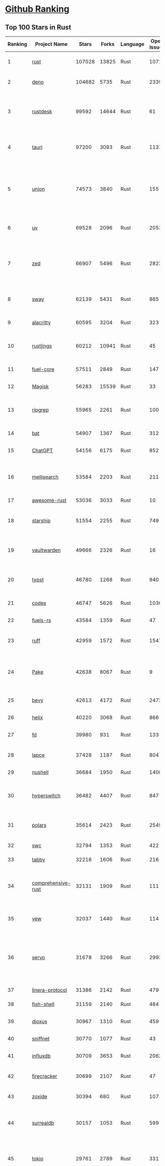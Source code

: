[Github Ranking](../README.md)
==========

## Top 100 Stars in Rust

| Ranking | Project Name | Stars | Forks | Language | Open Issues | Description | Last Commit |
| ------- | ------------ | ----- | ----- | -------- | ----------- | ----------- | ----------- |
| 1 | [rust](https://github.com/rust-lang/rust) | 107028 | 13825 | Rust | 10718 | Empowering everyone to build reliable and efficient software. | 2025-10-10T03:46:35Z |
| 2 | [deno](https://github.com/denoland/deno) | 104682 | 5735 | Rust | 2339 | A modern runtime for JavaScript and TypeScript. | 2025-10-09T11:11:53Z |
| 3 | [rustdesk](https://github.com/rustdesk/rustdesk) | 99592 | 14644 | Rust | 61 | An open-source remote desktop application designed for self-hosting, as an alternative to TeamViewer. | 2025-10-09T16:24:16Z |
| 4 | [tauri](https://github.com/tauri-apps/tauri) | 97200 | 3093 | Rust | 1137 | Build smaller, faster, and more secure desktop and mobile applications with a web frontend. | 2025-10-09T17:26:36Z |
| 5 | [union](https://github.com/unionlabs/union) | 74573 | 3840 | Rust | 155 | The trust-minimized, zero-knowledge bridging protocol, designed for censorship resistance, extremely high security, and usage in decentralized finance. | 2025-10-09T18:12:47Z |
| 6 | [uv](https://github.com/astral-sh/uv) | 69528 | 2096 | Rust | 2053 | An extremely fast Python package and project manager, written in Rust. | 2025-10-09T21:10:08Z |
| 7 | [zed](https://github.com/zed-industries/zed) | 66907 | 5496 | Rust | 2823 | Code at the speed of thought – Zed is a high-performance, multiplayer code editor from the creators of Atom and Tree-sitter. | 2025-10-09T23:00:17Z |
| 8 | [sway](https://github.com/FuelLabs/sway) | 62139 | 5431 | Rust | 865 | 🌴 Empowering everyone to build reliable and efficient smart contracts. | 2025-10-10T00:07:13Z |
| 9 | [alacritty](https://github.com/alacritty/alacritty) | 60595 | 3204 | Rust | 323 | A cross-platform, OpenGL terminal emulator. | 2025-10-08T12:05:01Z |
| 10 | [rustlings](https://github.com/rust-lang/rustlings) | 60212 | 10941 | Rust | 45 | :crab: Small exercises to get you used to reading and writing Rust code! | 2025-09-25T14:55:36Z |
| 11 | [fuel-core](https://github.com/FuelLabs/fuel-core) | 57511 | 2849 | Rust | 147 | Rust full node implementation of the Fuel v2 protocol. | 2025-10-10T02:53:18Z |
| 12 | [Magisk](https://github.com/topjohnwu/Magisk) | 56283 | 15539 | Rust | 33 | The Magic Mask for Android | 2025-10-03T07:16:19Z |
| 13 | [ripgrep](https://github.com/BurntSushi/ripgrep) | 55965 | 2261 | Rust | 100 | ripgrep recursively searches directories for a regex pattern while respecting your gitignore | 2025-10-09T01:17:00Z |
| 14 | [bat](https://github.com/sharkdp/bat) | 54907 | 1367 | Rust | 312 | A cat(1) clone with wings. | 2025-10-09T19:00:26Z |
| 15 | [ChatGPT](https://github.com/lencx/ChatGPT) | 54156 | 6175 | Rust | 852 | 🔮 ChatGPT Desktop Application (Mac, Windows and Linux) | 2024-08-29T17:58:11Z |
| 16 | [meilisearch](https://github.com/meilisearch/meilisearch) | 53584 | 2203 | Rust | 211 | A lightning-fast search engine API bringing AI-powered hybrid search to your sites and applications. | 2025-10-09T18:15:04Z |
| 17 | [awesome-rust](https://github.com/rust-unofficial/awesome-rust) | 53036 | 3033 | Rust | 10 | A curated list of Rust code and resources. | 2025-10-08T22:21:50Z |
| 18 | [starship](https://github.com/starship/starship) | 51554 | 2255 | Rust | 749 | ☄🌌️  The minimal, blazing-fast, and infinitely customizable prompt for any shell! | 2025-10-10T02:11:12Z |
| 19 | [vaultwarden](https://github.com/dani-garcia/vaultwarden) | 49666 | 2326 | Rust | 16 | Unofficial Bitwarden compatible server written in Rust, formerly known as bitwarden_rs | 2025-09-17T17:45:03Z |
| 20 | [typst](https://github.com/typst/typst) | 46780 | 1268 | Rust | 940 | A new markup-based typesetting system that is powerful and easy to learn. | 2025-10-09T17:54:26Z |
| 21 | [codex](https://github.com/openai/codex) | 46747 | 5626 | Rust | 1030 | Lightweight coding agent that runs in your terminal | 2025-10-10T03:37:22Z |
| 22 | [fuels-rs](https://github.com/FuelLabs/fuels-rs) | 43584 | 1359 | Rust | 47 | Fuel Network Rust SDK | 2025-10-10T02:54:10Z |
| 23 | [ruff](https://github.com/astral-sh/ruff) | 42959 | 1572 | Rust | 1547 | An extremely fast Python linter and code formatter, written in Rust. | 2025-10-09T22:58:04Z |
| 24 | [Pake](https://github.com/tw93/Pake) | 42638 | 8067 | Rust | 9 | 🤱🏻 Turn any webpage into a desktop app with one command. 一键打包网页生成轻量桌面应用 | 2025-10-06T04:27:06Z |
| 25 | [bevy](https://github.com/bevyengine/bevy) | 42613 | 4172 | Rust | 2473 | A refreshingly simple data-driven game engine built in Rust | 2025-10-10T03:07:37Z |
| 26 | [helix](https://github.com/helix-editor/helix) | 40220 | 3068 | Rust | 866 | A post-modern modal text editor. | 2025-10-07T15:15:40Z |
| 27 | [fd](https://github.com/sharkdp/fd) | 39980 | 931 | Rust | 133 | A simple, fast and user-friendly alternative to 'find' | 2025-10-03T07:21:43Z |
| 28 | [lapce](https://github.com/lapce/lapce) | 37428 | 1187 | Rust | 804 | Lightning-fast and Powerful Code Editor written in Rust | 2025-10-04T18:11:22Z |
| 29 | [nushell](https://github.com/nushell/nushell) | 36684 | 1950 | Rust | 1400 | A new type of shell | 2025-10-09T17:06:01Z |
| 30 | [hyperswitch](https://github.com/juspay/hyperswitch) | 36482 | 4407 | Rust | 847 | An open source payments switch written in Rust to make payments fast, reliable and affordable | 2025-10-10T03:46:56Z |
| 31 | [polars](https://github.com/pola-rs/polars) | 35614 | 2423 | Rust | 2549 | Extremely fast Query Engine for DataFrames, written in Rust | 2025-10-09T15:59:08Z |
| 32 | [swc](https://github.com/swc-project/swc) | 32794 | 1353 | Rust | 422 | Rust-based platform for the Web | 2025-10-07T00:42:46Z |
| 33 | [tabby](https://github.com/TabbyML/tabby) | 32216 | 1606 | Rust | 216 | Self-hosted AI coding assistant | 2025-09-26T20:03:32Z |
| 34 | [comprehensive-rust](https://github.com/google/comprehensive-rust) | 32131 | 1909 | Rust | 111 | This is the Rust course used by the Android team at Google. It provides you the material to quickly teach Rust. | 2025-10-06T11:18:38Z |
| 35 | [yew](https://github.com/yewstack/yew) | 32037 | 1440 | Rust | 114 | Rust / Wasm framework for creating reliable and efficient web applications | 2025-10-10T03:07:17Z |
| 36 | [servo](https://github.com/servo/servo) | 31678 | 3266 | Rust | 2993 | Servo aims to empower developers with a lightweight, high-performance alternative for embedding web technologies in applications. | 2025-10-10T03:43:53Z |
| 37 | [linera-protocol](https://github.com/linera-io/linera-protocol) | 31386 | 2142 | Rust | 479 | Main repository for the Linera protocol | 2025-10-09T20:49:25Z |
| 38 | [fish-shell](https://github.com/fish-shell/fish-shell) | 31159 | 2140 | Rust | 484 | The user-friendly command line shell. | 2025-10-09T16:19:23Z |
| 39 | [dioxus](https://github.com/DioxusLabs/dioxus) | 30967 | 1310 | Rust | 459 | Fullstack app framework for web, desktop, and mobile. | 2025-10-09T23:33:28Z |
| 40 | [sniffnet](https://github.com/GyulyVGC/sniffnet) | 30770 | 1077 | Rust | 43 | Comfortably monitor your Internet traffic 🕵️‍♂️ | 2025-10-10T03:06:14Z |
| 41 | [influxdb](https://github.com/influxdata/influxdb) | 30709 | 3653 | Rust | 2062 | Scalable datastore for metrics, events, and real-time analytics | 2025-10-10T01:02:58Z |
| 42 | [firecracker](https://github.com/firecracker-microvm/firecracker) | 30699 | 2107 | Rust | 47 | Secure and fast microVMs for serverless computing. | 2025-10-09T14:24:02Z |
| 43 | [zoxide](https://github.com/ajeetdsouza/zoxide) | 30394 | 680 | Rust | 107 | A smarter cd command. Supports all major shells. | 2025-10-02T21:29:45Z |
| 44 | [surrealdb](https://github.com/surrealdb/surrealdb) | 30157 | 1053 | Rust | 599 | A scalable, distributed, collaborative, document-graph database, for the realtime web | 2025-10-09T18:12:16Z |
| 45 | [tokio](https://github.com/tokio-rs/tokio) | 29761 | 2789 | Rust | 331 | A runtime for writing reliable asynchronous applications with Rust. Provides I/O, networking, scheduling, timers, ... | 2025-10-10T03:31:41Z |
| 46 | [rust-course](https://github.com/sunface/rust-course) | 28836 | 2482 | Rust | 63 | “连续八年成为全世界最受喜爱的语言，无 GC 也无需手动内存管理、极高的性能和安全性、过程/OO/函数式编程、优秀的包管理、JS 未来基石" — 工作之余的第二语言来试试 Rust 吧。本书拥有全面且深入的讲解、生动贴切的示例、德芙般丝滑的内容，这可能是目前最用心的 Rust 中文学习教程 / Book  | 2025-09-17T11:52:01Z |
| 47 | [turborepo](https://github.com/vercel/turborepo) | 28810 | 2104 | Rust | 125 | Build system optimized for JavaScript and TypeScript, written in Rust | 2025-10-08T20:26:22Z |
| 48 | [yazi](https://github.com/sxyazi/yazi) | 28779 | 619 | Rust | 44 | 💥 Blazing fast terminal file manager written in Rust, based on async I/O. | 2025-10-06T16:02:32Z |
| 49 | [just](https://github.com/casey/just) | 28046 | 592 | Rust | 308 | 🤖 Just a command runner | 2025-10-06T21:02:08Z |
| 50 | [iced](https://github.com/iced-rs/iced) | 27836 | 1381 | Rust | 321 | A cross-platform GUI library for Rust, inspired by Elm | 2025-10-08T02:51:17Z |
| 51 | [delta](https://github.com/dandavison/delta) | 27729 | 445 | Rust | 276 | A syntax-highlighting pager for git, diff, grep, and blame output | 2025-10-03T10:40:22Z |
| 52 | [egui](https://github.com/emilk/egui) | 26740 | 1845 | Rust | 837 | egui: an easy-to-use immediate mode GUI in Rust that runs on both web and native | 2025-10-09T17:15:34Z |
| 53 | [zellij](https://github.com/zellij-org/zellij) | 26675 | 826 | Rust | 1214 | A terminal workspace with batteries included | 2025-10-09T09:29:55Z |
| 54 | [czkawka](https://github.com/qarmin/czkawka) | 26512 | 840 | Rust | 478 | Multi functional app to find duplicates, empty folders, similar images etc. | 2025-09-08T18:30:37Z |
| 55 | [qdrant](https://github.com/qdrant/qdrant) | 26506 | 1845 | Rust | 357 | Qdrant - High-performance, massive-scale Vector Database and Vector Search Engine for the next generation of AI. Also available in the cloud https://cloud.qdrant.io/ | 2025-10-09T19:29:08Z |
| 56 | [hyperfine](https://github.com/sharkdp/hyperfine) | 26335 | 425 | Rust | 44 | A command-line benchmarking tool | 2025-10-01T02:01:46Z |
| 57 | [atuin](https://github.com/atuinsh/atuin) | 26204 | 709 | Rust | 368 | ✨ Magical shell history | 2025-10-06T22:18:09Z |
| 58 | [Rocket](https://github.com/rwf2/Rocket) | 25422 | 1614 | Rust | 58 | A web framework for Rust. | 2025-10-01T04:53:46Z |
| 59 | [pingora](https://github.com/cloudflare/pingora) | 25222 | 1483 | Rust | 146 | A library for building fast, reliable and evolvable network services. | 2025-09-26T22:25:16Z |
| 60 | [Rust](https://github.com/TheAlgorithms/Rust) | 24826 | 2470 | Rust | 4 |  All Algorithms implemented in Rust  | 2025-10-01T07:48:02Z |
| 61 | [exa](https://github.com/ogham/exa) | 24168 | 662 | Rust | 196 | A modern replacement for ‘ls’. | 2024-09-24T15:18:09Z |
| 62 | [anki](https://github.com/ankitects/anki) | 24074 | 2538 | Rust | 245 | Anki is a smart spaced repetition flashcard program | 2025-10-08T22:50:50Z |
| 63 | [chroma](https://github.com/chroma-core/chroma) | 23779 | 1865 | Rust | 243 | Open-source search and retrieval database for AI applications. | 2025-10-10T02:59:13Z |
| 64 | [actix-web](https://github.com/actix/actix-web) | 23733 | 1799 | Rust | 190 | Actix Web is a powerful, pragmatic, and extremely fast web framework for Rust. | 2025-10-06T09:45:51Z |
| 65 | [tools](https://github.com/rome/tools) | 23566 | 650 | Rust | 86 | Unified developer tools for JavaScript, TypeScript, and the web | 2023-09-04T08:42:49Z |
| 66 | [axum](https://github.com/tokio-rs/axum) | 23360 | 1252 | Rust | 50 | Ergonomic and modular web framework built with Tokio, Tower, and Hyper | 2025-10-09T05:03:51Z |
| 67 | [difftastic](https://github.com/Wilfred/difftastic) | 23219 | 402 | Rust | 216 | a structural diff that understands syntax 🟥🟩 | 2025-10-09T22:00:55Z |
| 68 | [fhevm](https://github.com/zama-ai/fhevm) | 22969 | 1102 | Rust | 18 | FHEVM, a full-stack framework for integrating Fully Homomorphic Encryption (FHE) with blockchain applications | 2025-10-09T19:38:45Z |
| 69 | [fnm](https://github.com/Schniz/fnm) | 22352 | 585 | Rust | 284 | 🚀 Fast and simple Node.js version manager, built in Rust | 2025-10-09T22:47:17Z |
| 70 | [tree-sitter](https://github.com/tree-sitter/tree-sitter) | 22273 | 2110 | Rust | 89 | An incremental parsing system for programming tools | 2025-10-10T02:27:28Z |
| 71 | [wezterm](https://github.com/wezterm/wezterm) | 22138 | 1013 | Rust | 1303 | A GPU-accelerated cross-platform terminal emulator and multiplexer written by @wez and implemented in Rust | 2025-10-05T10:00:59Z |
| 72 | [Graphite](https://github.com/GraphiteEditor/Graphite) | 21991 | 937 | Rust | 326 | An open source graphics editor for 2025: comprehensive 2D content creation tool suite for graphic design, digital art, and interactive real-time motion graphics — featuring node-based procedural editing | 2025-10-09T15:16:16Z |
| 73 | [coreutils](https://github.com/uutils/coreutils) | 21858 | 1598 | Rust | 363 | Cross-platform Rust rewrite of the GNU coreutils | 2025-10-09T15:45:58Z |
| 74 | [biome](https://github.com/biomejs/biome) | 21509 | 714 | Rust | 317 | A toolchain for web projects, aimed to provide functionalities to maintain them. Biome offers formatter and linter, usable via CLI and LSP. | 2025-10-10T04:02:56Z |
| 75 | [sonic](https://github.com/valeriansaliou/sonic) | 20990 | 607 | Rust | 64 | 🦔 Fast, lightweight & schema-less search backend. An alternative to Elasticsearch that runs on a few MBs of RAM. | 2025-01-06T21:19:17Z |
| 76 | [jj](https://github.com/jj-vcs/jj) | 20794 | 730 | Rust | 622 | A Git-compatible VCS that is both simple and powerful | 2025-10-09T22:31:32Z |
| 77 | [gitui](https://github.com/gitui-org/gitui) | 20637 | 655 | Rust | 204 | Blazing 💥 fast terminal-ui for git written in rust 🦀 | 2025-10-10T02:05:22Z |
| 78 | [RustPython](https://github.com/RustPython/RustPython) | 20583 | 1351 | Rust | 329 | A Python Interpreter written in Rust | 2025-10-06T13:41:06Z |
| 79 | [slint](https://github.com/slint-ui/slint) | 20551 | 752 | Rust | 744 | Slint is an open-source declarative GUI toolkit to build native user interfaces for Rust, C++, JavaScript, or Python apps. | 2025-10-09T11:41:08Z |
| 80 | [vector](https://github.com/vectordotdev/vector) | 20460 | 1871 | Rust | 1984 | A high-performance observability data pipeline. | 2025-10-09T22:50:30Z |
| 81 | [gleam](https://github.com/gleam-lang/gleam) | 20452 | 874 | Rust | 174 | ⭐️ A friendly language for building type-safe, scalable systems! | 2025-10-07T09:52:21Z |
| 82 | [mdBook](https://github.com/rust-lang/mdBook) | 20417 | 1775 | Rust | 527 | Create book from markdown files. Like Gitbook but implemented in Rust | 2025-09-28T23:34:40Z |
| 83 | [mise](https://github.com/jdx/mise) | 20264 | 665 | Rust | 0 | dev tools, env vars, task runner | 2025-10-10T02:16:57Z |
| 84 | [goose](https://github.com/block/goose) | 20210 | 1823 | Rust | 309 | an open source, extensible AI agent that goes beyond code suggestions - install, execute, edit, and test with any LLM | 2025-10-10T02:39:59Z |
| 85 | [wasmer](https://github.com/wasmerio/wasmer) | 20105 | 919 | Rust | 218 | 🚀 Fast, secure, lightweight containers based on WebAssembly | 2025-10-10T01:00:53Z |
| 86 | [neon](https://github.com/neondatabase/neon) | 19892 | 790 | Rust | 263 | Neon: Serverless Postgres. We separated storage and compute to offer autoscaling, code-like database branching, and scale to zero. | 2025-10-03T22:07:58Z |
| 87 | [xi-editor](https://github.com/xi-editor/xi-editor) | 19838 | 703 | Rust | 135 | A modern editor with a backend written in Rust. | 2024-03-19T00:11:37Z |
| 88 | [leptos](https://github.com/leptos-rs/leptos) | 19240 | 795 | Rust | 92 | Build fast web applications with Rust. | 2025-10-06T18:58:34Z |
| 89 | [Bend](https://github.com/HigherOrderCO/Bend) | 19029 | 467 | Rust | 96 | A massively parallel, high-level programming language | 2025-06-03T17:36:56Z |
| 90 | [cube](https://github.com/cube-js/cube) | 18930 | 1904 | Rust | 647 | 📊 Cube’s universal semantic layer platform is the next evolution of OLAP technology for AI, BI, spreadsheets, and embedded analytics | 2025-10-09T16:11:29Z |
| 91 | [relay](https://github.com/facebook/relay) | 18861 | 1869 | Rust | 610 | Relay is a JavaScript framework for building data-driven React applications. | 2025-10-10T02:21:16Z |
| 92 | [spotify-tui](https://github.com/Rigellute/spotify-tui) | 18574 | 561 | Rust | 273 | Spotify for the terminal written in Rust 🚀 | 2024-04-04T15:03:12Z |
| 93 | [candle](https://github.com/huggingface/candle) | 18275 | 1255 | Rust | 445 | Minimalist ML framework for Rust | 2025-10-09T20:18:50Z |
| 94 | [RustScan](https://github.com/bee-san/RustScan) | 18166 | 1210 | Rust | 32 | 🤖 The Modern Port Scanner 🤖 | 2025-10-03T09:04:41Z |
| 95 | [universal-android-debloater](https://github.com/0x192/universal-android-debloater) | 17971 | 936 | Rust | 469 | Cross-platform GUI written in Rust using ADB to debloat non-rooted android devices. Improve your privacy, the security and battery life of your device. | 2024-08-02T16:16:12Z |
| 96 | [hurl](https://github.com/Orange-OpenSource/hurl) | 17860 | 693 | Rust | 201 | Hurl, run and test HTTP requests with plain text. | 2025-10-10T03:14:32Z |
| 97 | [eza](https://github.com/eza-community/eza) | 17801 | 331 | Rust | 223 | A modern alternative to ls | 2025-10-09T06:35:55Z |
| 98 | [SpacetimeDB](https://github.com/clockworklabs/SpacetimeDB) | 17653 | 612 | Rust | 495 | Multiplayer at the speed of light | 2025-10-09T23:52:08Z |
| 99 | [ruffle](https://github.com/ruffle-rs/ruffle) | 17265 | 922 | Rust | 5268 | A Flash Player emulator written in Rust | 2025-10-10T00:05:54Z |
| 100 | [wasmtime](https://github.com/bytecodealliance/wasmtime) | 16989 | 1528 | Rust | 729 | A lightweight WebAssembly runtime that is fast, secure, and standards-compliant | 2025-10-09T22:37:15Z |

